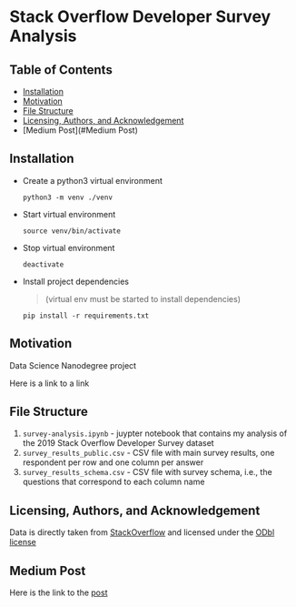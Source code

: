 # Stack Overflow Developer Survey Analysis

## Table of Contents
  * [Installation](#installation)
  * [Motivation](#motivation)
  * [File Structure](#file-structure)
  * [Licensing, Authors, and Acknowledgement](#licensing--authors--and--acknowledgement)
  * [Medium Post](#Medium Post)

## Installation

- Create a python3 virtual environment

    `python3 -m venv ./venv `

- Start virtual environment

    `source venv/bin/activate`

- Stop virtual environment

    `deactivate`

- Install project dependencies 

    > (virtual env must be started to install dependencies)
     
    `pip install -r requirements.txt`

## Motivation 

Data Science Nanodegree project 

Here is a link to a link 



## File Structure 

1. `survey-analysis.ipynb` - juypter notebook that contains my analysis of the 2019 Stack Overflow Developer 
Survey dataset
2. `survey_results_public.csv` - CSV file with main survey results, one respondent per row and 
one column per answer 
3. `survey_results_schema.csv` - CSV file with survey schema, i.e., the questions that correspond to 
each column name

## Licensing, Authors, and Acknowledgement

Data is directly taken from [StackOverflow](https://insights.stackoverflow.com/survey/) and licensed 
under the [ODbl license](https://opendatacommons.org/licenses/odbl/1.0/)

## Medium Post

Here is the link to the [post](https://medium.com/@drrylbalderas/black-and-brown-in-the-flow-e17aa32876ea)

